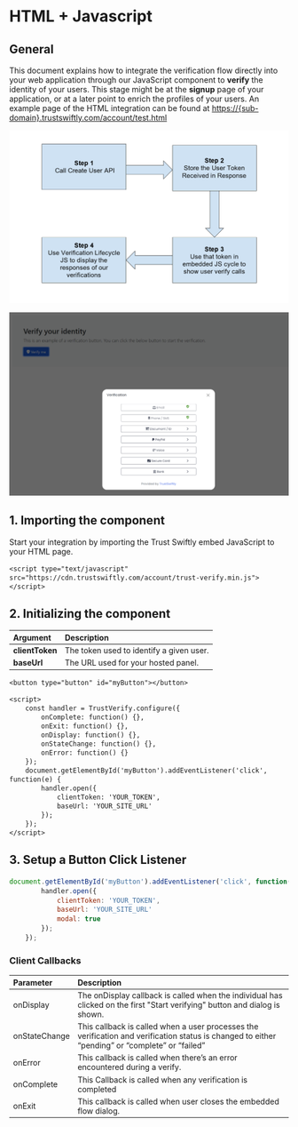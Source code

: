 # HTML + Javascript

## General

This document explains how to integrate the verification flow directly into your web application through our JavaScript component to **verify** the identity of your users. This stage might be at the **signup** page of your application, or at a later point to enrich the profiles of your users. An example page of the HTML integration can be found at [https://{sub-domain}.trustswiftly.com/account/test.html](https://{sub-domain}.trustswiftly.com/account/test.html)

![Embed Flow Scenario](.gitbook/assets/image%20%288%29.png)

![Example integrated button and embedded JS](.gitbook/assets/image%20%2811%29.png)

## 1. Importing the component

Start your integration by importing the Trust Swiftly embed JavaScript to your HTML page.

```markup
<script type="text/javascript" src="https://cdn.trustswiftly.com/account/trust-verify.min.js"></script>
```

## 2. Initializing the component

| Argument | Description |
| :--- | :--- |
| **clientToken** | The token used to identify a given user. |
| **baseUrl** | The URL used for your hosted panel. |

```markup
<button type="button" id="myButton"></button>
```

```markup
<script>
    const handler = TrustVerify.configure({
        onComplete: function() {},
        onExit: function() {},
        onDisplay: function() {},
        onStateChange: function() {},
        onError: function() {}
    });
    document.getElementById('myButton').addEventListener('click', function(e) {
        handler.open({
            clientToken: 'YOUR_TOKEN',
            baseUrl: 'YOUR_SITE_URL'
        });
    });
</script>
```

## 3. Setup a Button Click Listener

```javascript
document.getElementById('myButton').addEventListener('click', function(e) {
        handler.open({
            clientToken: 'YOUR_TOKEN',
            baseUrl: 'YOUR_SITE_URL'
            modal: true
        });
    });
```

### Client Callbacks

| Parameter | Description |
| :--- | :--- |
| onDisplay | The onDisplay callback is called when the individual has clicked on the first "Start verifying" button and dialog is shown. |
| onStateChange | This callback is called when a user processes the verification and verification status is changed to either “pending” or “complete” or “failed” |
| onError | This callback is called when there’s an error encountered during a verify. |
| onComplete | This Callback is called when any verification is completed |
| onExit | This callback is called when user closes the embedded flow dialog. |

